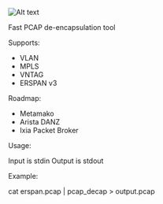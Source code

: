 ![Alt text](http://fmad.io/analytics/logo_decap.png "fmadio pcap de-encapsulation utility")

Fast PCAP de-encapsulation tool

Supports:
- VLAN
- MPLS 
- VNTAG 
- ERSPAN v3

Roadmap:
- Metamako
- Arista DANZ
- Ixia Packet Broker

Usage:

Input is stdin
Output is stdout

Example:

cat erspan.pcap | pcap_decap > output.pcap

